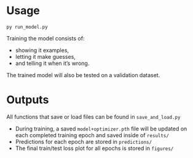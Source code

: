 # Usage

	py run_model.py

Training the model consists of:
- showing it examples,
- letting it make guesses,
- and telling it when it’s wrong.

The trained model will also be tested on a validation dataset.

# Outputs

All functions that save or load files can be found in `save_and_load.py`

- During training, a saved `model+optimizer.pth` file will be updated on each completed training epoch and saved inside of `results/`
- Predictions for each epoch are stored in `predictions/`
- The final train/test loss plot for all epochs is stored in `figures/`